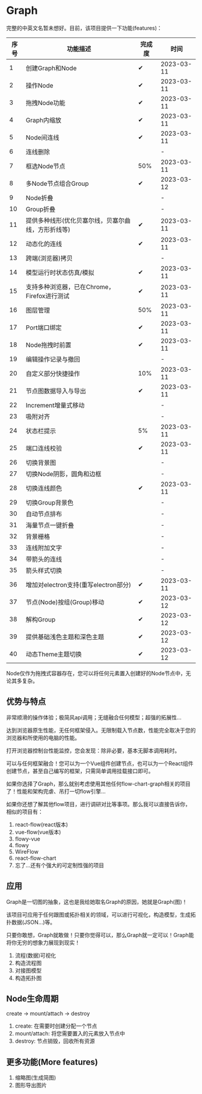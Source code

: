 # Graph

完整的中英文名暂未想好。目前，该项目提供一下功能(features)：

| 序号  | 功能描述                         | 完成度 | 时间         |
|-----|------------------------------|-----|------------|
| 1   | 创建Graph和Node                 | ✔   | 2023-03-11 |
| 2   | 操作Node                       | ✔   | 2023-03-11 |
| 3   | 拖拽Node功能                     | ✔   | 2023-03-11 |
| 4   | Graph内缩放                     | ✔   | 2023-03-11 |
| 5   | Node间连线                      | ✔   | 2023-03-11 |
| 6   | 连线删除                         |     | -          |
| 7   | 框选Node节点                     | 50% | 2023-03-11 |
| 8   | 多Node节点组合Group               | ✔   | 2023-03-12 |
| 9   | Node折叠                       |     | -          |
| 10  | Group折叠                      |     | -          |
| 11  | 提供多种线形(优化贝塞尔线，贝塞尔曲线，方形折线等)   | ✔   | 2023-03-11 |
| 12  | 动态化的连线                       | ✔   | 2023-03-11 |
| 13  | 跨端(浏览器)拷贝                    |     | -          |
| 14  | 模型运行时状态仿真/模拟                 | ✔   | 2023-03-11 |
| 15  | 支持多种浏览器，已在Chrome，Firefox进行测试 | ✔   | 2023-03-11 |
| 16  | 图层管理                         | 50% | 2023-03-11 |
| 17  | Port端口绑定                     | ✔   | 2023-03-11 |
| 18  | Node拖拽时前置                    | ✔   | 2023-03-11 |
| 19  | 编辑操作记录与撤回                    |     | -          |
| 20  | 自定义部分快捷操作                    | 10% | 2023-03-11 |
| 21  | 节点图数据导入与导出                   | ✔   | 2023-03-11 |
| 22  | Increment增量式移动               |     | -          |
| 23  | 吸附对齐                         |     | -          |
| 24  | 状态栏提示                        | 5%  | 2023-03-11 |
| 25  | 端口连线校验                       | ✔   | 2023-03-11 |
| 26  | 切换背景图                        |     | -          |
| 27  | 切换Node阴影，圆角和边框               |     | -          |
| 28  | 切换连线颜色                       | ✔   | 2023-03-11 |
| 29  | 切换Group背景色                   |     | -          |
| 30  | 自动节点排布                       |     | -          |
| 31  | 海量节点一键折叠                     |     | -          |
| 32  | 背景栅格                         |     | -          |
| 33  | 连线附加文字                       |     | -          |
| 34  | 带箭头的连线                       |     | -          |
| 35  | 箭头样式切换                       |     | -          |
| 36  | 增加对electron支持(重写electron部分)  | ✔   | 2023-03-11 |
| 37  | 节点(Node)按组(Group)移动          | ✔   | 2023-03-12 |
| 38  | 解构Group                      | ✔   | 2023-03-12 |
| 39  | 提供基础浅色主题和深色主题                | ✔   | 2023-03-12 |
| 40  | 动态Theme主题切换                  | ✔   | 2023-03-12 |

Node仅作为拖拽式容器存在，您可以将任何元素置入创建好的Node节点中，无论其多复杂。

## 优势与特点

非常顺滑的操作体验；极简风api调用；无缝融合任何模型；超强的拓展性...

达到浏览器原生性能，无任何框架侵入。无限制载入节点数，性能完全取决于您的浏览器和所使用的电脑的性能。

打开浏览器控制台性能监控，您会发现：除非必要，基本无脚本调用耗时。

可以与任何框架融合！您可以为一个Vue组件创建节点，也可以为一个React组件创建节点，甚至自己编写的框架，只需简单调用挂载接口即可。

如果你选择了Graph，那么就别考虑使用其他任何flow-chart-graph相关的项目了！性能和架构完虐、吊打一切flow引擎...

如果你还想了解其他flow项目，进行调研对比等事项。那么我可以直接告诉你，相似的项目有：

1. react-flow(react版本)
2. vue-flow(vue版本)
3. flowy-vue
4. flowy
5. WireFlow
6. react-flow-chart
7. 忘了...还有个强大的可定制性强的项目

## 应用

Graph是一切图的抽象，这也是我给她取名Graph的原因，她就是Graph(图)！

该项目可应用于任何跟图或拓扑相关的领域，可以进行可视化，构造模型，生成拓扑数据(JSON...)等。

只要你敢想，Graph就敢做！只要你觉得可以，那么Graph就一定可以！Graph能将你无穷的想象力展现到现实！

1. 流程(数据)可视化
2. 构造流程图
3. 对接图模型
4. 构造拓扑图

## Node生命周期

create -> mount/attach -> destroy

1. create: 在需要时创建分配一个节点
2. mount/attach: 将您需要置入的元素放入节点中
3. destroy: 节点销毁，回收所有资源

## 更多功能(More features)

1. 缩略图(生成简图)
2. 图形导出图片